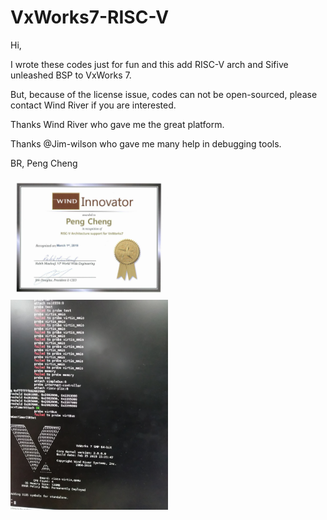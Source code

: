 # VxWorks7-RISC-V

Hi,

I wrote these codes just for fun and this add RISC-V arch and Sifive unleashed BSP to VxWorks 7.

But, because of the license issue, codes can not be open-sourced, please contact Wind River if you are interested.

Thanks Wind River who gave me the great platform.

Thanks @Jim-wilson who gave me many help in debugging tools.

BR,
Peng Cheng

<img src="certification.jpg" width="50%" height="50%">
<img src="log.jpg" width="50%" height="50%">
